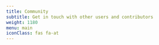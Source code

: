 ```yaml
---
title: Community
subtitle: Get in touch with other users and contributors
weight: 1180
menu: main
iconClass: fas fa-at
---
```


